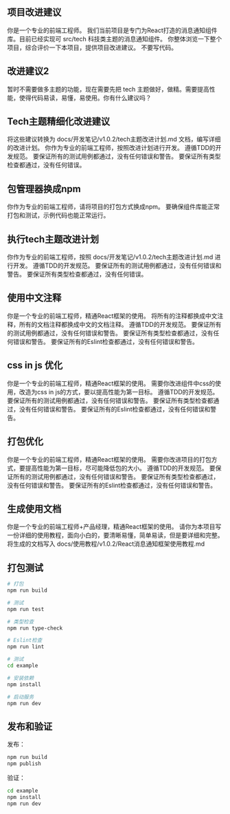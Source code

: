 ## 项目改进建议
你是一个专业的前端工程师。
我们当前项目是专门为React打造的消息通知组件库。目前已经实现可 src/tech 科技类主题的消息通知组件。
你整体浏览一下整个项目，综合评价一下本项目，提供项目改进建议。
不要写代码。

## 改进建议2
暂时不需要做多主题的功能，现在需要先把 tech 主题做好，做精。需要提高性能，使得代码易读，易懂，易使用。你有什么建议吗？


## Tech主题精细化改进建议
将这些建议转换为 docs/开发笔记/v1.0.2/tech主题改进计划.md 文档，编写详细的改进计划。
你作为专业的前端工程师，按照改进计划进行开发。
遵循TDD的开发规范。
要保证所有的测试用例都通过，没有任何错误和警告。
要保证所有类型检查都通过，没有任何错误。

## 包管理器换成npm
你作为专业的前端工程师，请将项目的打包方式换成npm。
要确保组件库能正常打包和测试，示例代码也能正常运行。

## 执行tech主题改进计划
你作为专业的前端工程师，按照 docs/开发笔记/v1.0.2/tech主题改进计划.md 进行开发。
遵循TDD的开发规范。
要保证所有的测试用例都通过，没有任何错误和警告。
要保证所有类型检查都通过，没有任何错误。

## 使用中文注释
你是一个专业的前端工程师，精通React框架的使用。
将所有的注释都换成中文注释，所有的文档注释都换成中文的文档注释。
遵循TDD的开发规范。
要保证所有的测试用例都通过，没有任何错误和警告。
要保证所有类型检查都通过，没有任何错误和警告。
要保证所有的Eslint检查都通过，没有任何错误和警告。

## css in js 优化
你是一个专业的前端工程师，精通React框架的使用。
需要你改进组件中css的使用，改造为css in js的方式，要以提高性能为第一目标。
遵循TDD的开发规范。
要保证所有的测试用例都通过，没有任何错误和警告。
要保证所有类型检查都通过，没有任何错误和警告。
要保证所有的Eslint检查都通过，没有任何错误和警告。

## 打包优化
你是一个专业的前端工程师，精通React框架的使用。
需要你改进项目的打包方式，要提高性能为第一目标，尽可能降低包的大小。
遵循TDD的开发规范。
要保证所有的测试用例都通过，没有任何错误和警告。
要保证所有类型检查都通过，没有任何错误和警告。
要保证所有的Eslint检查都通过，没有任何错误和警告。

## 生成使用文档
你是一个专业的前端工程师+产品经理，精通React框架的使用。
请你为本项目写一份详细的使用教程，面向小白的，要清晰易懂，简单易读，但是要详细和完整。
将生成的文档写入 docs/使用教程/v1.0.2/React消息通知框架使用教程.md

## 打包测试
```bash
# 打包
npm run build

# 测试
npm run test

# 类型检查
npm run type-check

# Eslint检查
npm run lint

# 测试
cd example

# 安装依赖
npm install

# 启动服务
npm run dev
````

## 发布和验证
发布：
```bash
npm run build
npm publish
```

验证：
```bash
cd example
npm install
npm run dev
```